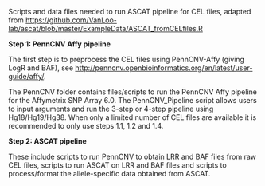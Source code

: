 Scripts and data files needed to run ASCAT pipeline for CEL files, adapted from https://github.com/VanLoo-lab/ascat/blob/master/ExampleData/ASCAT_fromCELfiles.R 

**Step 1: PennCNV Affy pipeline**

The first step is to preprocess the CEL files using PennCNV-Affy (giving LogR and BAF), see http://penncnv.openbioinformatics.org/en/latest/user-guide/affy/. 

The PennCNV folder contains files/scripts to run the PennCNV Affy pipeline for the Affymetrix SNP Array 6.0. The PennCNV_Pipeline script allows users to input arguments and run the 3-step or 4-step pipeline using Hg18/Hg19/Hg38. When only a limited number of CEL files are available it is recommended to only use steps 1.1, 1.2 and 1.4. 

**Step 2: ASCAT pipeline** 

These include scripts to run PennCNV to obtain LRR and BAF files from raw CEL files, scripts to run ASCAT on LRR and BAF files and scripts to process/format the allele-specific data obtained from ASCAT.

